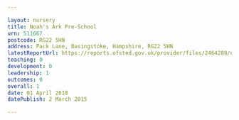 ```yaml
---

layout: nursery
title: Noah's Ark Pre-School
urn: 511667
postcode: RG22 5HN
address: Pack Lane, Basingstoke, Hampshire, RG22 5HN
latestReportUrl: https://reports.ofsted.gov.uk/provider/files/2464289/urn/511667.pdf
teaching: 0
development: 0
leadership: 1
outcomes: 0
overall: 1
date: 01 April 2018 
datePublish: 2 March 2015

---
```

